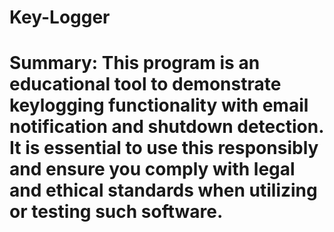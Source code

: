 # Key-Logger
 # Summary: This program is an educational tool to demonstrate keylogging functionality with email notification and shutdown detection. It is essential to use this responsibly and ensure you comply with legal and ethical standards when utilizing or testing such software.
